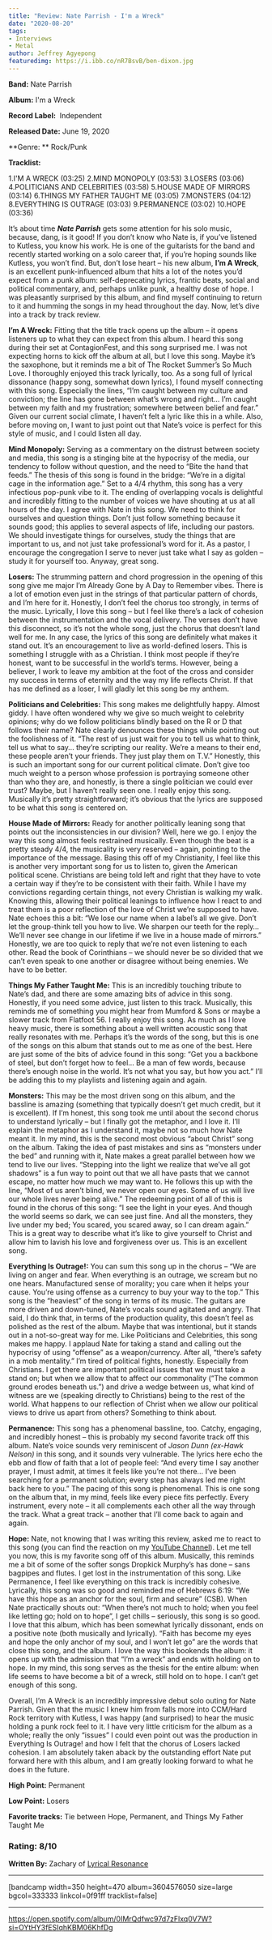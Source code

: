 ```yaml
---
title: "Review: Nate Parrish - I'm a Wreck"
date: "2020-08-20"
tags:
- Interviews
- Metal
author: Jeffrey Agyepong
featuredimg: https://i.ibb.co/nR7BsvB/ben-dixon.jpg
---
```


**Band:** Nate Parrish

**Album:** I'm a Wreck

**Record Label:**  Independent

**Released Date:** June 19, 2020

**Genre: ** Rock/Punk

**Tracklist:**

1.I'M A WRECK (03:25) 2.MIND MONOPOLY (03:53) 3.LOSERS (03:06) 4.POLITICIANS AND CELEBRITIES (03:58) 5.HOUSE MADE OF MIRRORS (03:14) 6.THINGS MY FATHER TAUGHT ME (03:05) 7.MONSTERS (04:12) 8.EVERYTHING IS OUTRAGE (03:03) 9.PERMANENCE (03:02) 10.HOPE (03:36)

It’s about time **_Nate Parrish_** gets some attention for his solo music, because, dang, is it good! If you don’t know who Nate is, if you’ve listened to Kutless, you know his work. He is one of the guitarists for the band and recently started working on a solo career that, if you’re hoping sounds like Kutless, you won’t find. But, don’t lose heart – his new album, **I’m A Wreck**, is an excellent punk-influenced album that hits a lot of the notes you’d expect from a punk album: self-deprecating lyrics, frantic beats, social and political commentary, and, perhaps unlike punk, a healthy dose of hope. I was pleasantly surprised by this album, and find myself continuing to return to it and humming the songs in my head throughout the day. Now, let’s dive into a track by track review.

**I’m A Wreck:** Fitting that the title track opens up the album – it opens listeners up to what they can expect from this album. I heard this song during their set at ContagionFest, and this song surprised me. I was not expecting horns to kick off the album at all, but I love this song. Maybe it’s the saxophone, but it reminds me a bit of The Rocket Summer’s So Much Love. I thoroughly enjoyed this track lyrically, too. As a song full of lyrical dissonance (happy song, somewhat down lyrics), I found myself connecting with this song. Especially the lines, “I’m caught between my culture and conviction; the line has gone between what’s wrong and right… I’m caught between my faith and my frustration; somewhere between belief and fear.” Given our current social climate, I haven’t felt a lyric like this in a while. Also, before moving on, I want to just point out that Nate’s voice is perfect for this style of music, and I could listen all day.

**Mind Monopoly:** Serving as a commentary on the distrust between society and media, this song is a stinging bite at the hypocrisy of the media, our tendency to follow without question, and the need to “Bite the hand that feeds.” The thesis of this song is found in the bridge: “We’re in a digital cage in the information age.” Set to a 4/4 rhythm, this song has a very infectious pop-punk vibe to it. The ending of overlapping vocals is delightful and incredibly fitting to the number of voices we have shouting at us at all hours of the day. I agree with Nate in this song. We need to think for ourselves and question things. Don’t just follow something because it sounds good; this applies to several aspects of life, including our pastors. We should investigate things for ourselves, study the things that are important to us, and not just take professional’s word for it. As a pastor, I encourage the congregation I serve to never just take what I say as golden – study it for yourself too. Anyway, great song.

**Losers:** The strumming pattern and chord progression in the opening of this song give me major I’m Already Gone by A Day to Remember vibes. There is a lot of emotion even just in the strings of that particular pattern of chords, and I’m here for it. Honestly, I don’t feel the chorus too strongly, in terms of the music. Lyrically, I love this song – but I feel like there’s a lack of cohesion between the instrumentation and the vocal delivery. The verses don’t have this disconnect, so it’s not the whole song, just the chorus that doesn’t land well for me. In any case, the lyrics of this song are definitely what makes it stand out. It’s an encouragement to live as world-defined losers. This is something I struggle with as a Christian. I think most people if they’re honest, want to be successful in the world’s terms. However, being a believer, I work to leave my ambition at the foot of the cross and consider my success in terms of eternity and the way my life reflects Christ. If that has me defined as a loser, I will gladly let this song be my anthem.

**Politicians and Celebrities:** This song makes me delightfully happy. Almost giddy. I have often wondered why we give so much weight to celebrity opinions; why do we follow politicians blindly based on the R or D that follows their name? Nate clearly denounces these things while pointing out the foolishness of it. “The rest of us just wait for you to tell us what to think, tell us what to say… they’re scripting our reality. We’re a means to their end, these people aren’t your friends. They just play them on T.V.” Honestly, this is such an important song for our current political climate. Don’t give too much weight to a person whose profession is portraying someone other than who they are, and honestly, is there a single politician we could ever trust? Maybe, but I haven’t really seen one. I really enjoy this song. Musically it’s pretty straightforward; it’s obvious that the lyrics are supposed to be what this song is centered on.

**House Made of Mirrors:** Ready for another politically leaning song that points out the inconsistencies in our division? Well, here we go. I enjoy the way this song almost feels restrained musically. Even though the beat is a pretty steady 4/4, the musicality is very reserved – again, pointing to the importance of the message. Basing this off of my Christianity, I feel like this is another very important song for us to listen to, given the American political scene. Christians are being told left and right that they have to vote a certain way if they’re to be consistent with their faith. While I have my convictions regarding certain things, not every Christian is walking my walk. Knowing this, allowing their political leanings to influence how I react to and treat them is a poor reflection of the love of Christ we’re supposed to have. Nate echoes this a bit: “We lose our name when a label’s all we give. Don’t let the group-think tell you how to live. We sharpen our teeth for the reply… We’ll never see change in our lifetime if we live in a house made of mirrors.” Honestly, we are too quick to reply that we’re not even listening to each other. Read the book of Corinthians – we should never be so divided that we can’t even speak to one another or disagree without being enemies. We have to be better.

**Things My Father Taught Me:** This is an incredibly touching tribute to Nate’s dad, and there are some amazing bits of advice in this song. Honestly, if you need some advice, just listen to this track. Musically, this reminds me of something you might hear from Mumford & Sons or maybe a slower track from Flatfoot 56. I really enjoy this song. As much as I love heavy music, there is something about a well written acoustic song that really resonates with me. Perhaps it’s the words of the song, but this is one of the songs on this album that stands out to me as one of the best. Here are just some of the bits of advice found in this song: “Get you a backbone of steel, but don’t forget how to feel… Be a man of few words, because there’s enough noise in the world. It’s not what you say, but how you act.” I’ll be adding this to my playlists and listening again and again.

**Monsters:** This may be the most driven song on this album, and the bassline is amazing (something that typically doesn’t get much credit, but it is excellent). If I’m honest, this song took me until about the second chorus to understand lyrically – but I finally got the metaphor, and I love it. I’ll explain the metaphor as I understand it, maybe not so much how Nate meant it. In my mind, this is the second most obvious “about Christ” song on the album. Taking the idea of past mistakes and sins as “monsters under the bed” and running with it, Nate makes a great parallel between how we tend to live our lives. “Stepping into the light we realize that we’ve all got shadows” is a fun way to point out that we all have pasts that we cannot escape, no matter how much we may want to. He follows this up with the line, “Most of us aren’t blind, we never open our eyes. Some of us will live our whole lives never being alive.” The redeeming point of all of this is found in the chorus of this song: “I see the light in your eyes. And though the world seems so dark, we can see just fine. And all the monsters, they live under my bed; You scared, you scared away, so I can dream again.” This is a great way to describe what it’s like to give yourself to Christ and allow him to lavish his love and forgiveness over us. This is an excellent song.

**Everything Is Outrage!:** You can sum this song up in the chorus – “We are living on anger and fear. When everything is an outrage, we scream but no one hears. Manufactured sense of morality; you care when it helps your cause. You’re using offense as a currency to buy your way to the top.” This song is the “heaviest” of the song in terms of its music. The guitars are more driven and down-tuned, Nate’s vocals sound agitated and angry. That said, I do think that, in terms of the production quality, this doesn’t feel as polished as the rest of the album. Maybe that was intentional, but it stands out in a not-so-great way for me. Like Politicians and Celebrities, this song makes me happy. I applaud Nate for taking a stand and calling out the hypocrisy of using “offense” as a weapon/currency. After all, “there’s safety in a mob mentality.” I’m tired of political fights, honestly. Especially from Christians. I get there are important political issues that we must take a stand on; but when we allow that to affect our commonality (“The common ground erodes beneath us.”) and drive a wedge between us, what kind of witness are we (speaking directly to Christians) being to the rest of the world. What happens to our reflection of Christ when we allow our political views to drive us apart from others? Something to think about.

**Permanence:** This song has a phenomenal bassline, too. Catchy, engaging, and incredibly honest – this is probably my second favorite track off this album. Nate’s voice sounds very reminiscent of _Jason Dunn (ex-Hawk Nelson)_ in this song, and it sounds very vulnerable. The lyrics here echo the ebb and flow of faith that a lot of people feel: “And every time I say another prayer, I must admit, at times it feels like you’re not there… I’ve been searching for a permanent solution; every step has always led me right back here to you.” The pacing of this song is phenomenal. This is one song on the album that, in my mind, feels like every piece fits perfectly. Every instrument, every note – it all complements each other all the way through the track. What a great track – another that I’ll come back to again and again.

**Hope:** Nate, not knowing that I was writing this review, asked me to react to this song (you can find the reaction on my [YouTube Channel](https://www.youtube.com/channel/UCPtHnXMx7APZGv91ItLaLEw)). Let me tell you now, this is my favorite song off of this album. Musically, this reminds me a bit of some of the softer songs Dropkick Murphy’s has done – sans bagpipes and flutes. I get lost in the instrumentation of this song. Like Permanence, I feel like everything on this track is incredibly cohesive. Lyrically, this song was so good and reminded me of Hebrews 6:19: “We have this hope as an anchor for the soul, firm and secure” (CSB). When Nate practically shouts out: “When there’s not much to hold; when you feel like letting go; hold on to hope”, I get chills – seriously, this song is so good. I love that this album, which has been somewhat lyrically dissonant, ends on a positive note (both musically and lyrically). “Faith has become my eyes and hope the only anchor of my soul, and I won’t let go” are the words that close this song, and the album. I love the way this bookends the album: it opens up with the admission that “I’m a wreck” and ends with holding on to hope. In my mind, this song serves as the thesis for the entire album: when life seems to have become a bit of a wreck, still hold on to hope. I can’t get enough of this song.

Overall, I’m A Wreck is an incredibly impressive debut solo outing for Nate Parrish. Given that the music I knew him from falls more into CCM/Hard Rock territory with Kutless, I was happy (and surprised) to hear the music holding a punk rock feel to it. I have very little criticism for the album as a whole; really the only “issues” I could even point out was the production in Everything Is Outrage! and how I felt that the chorus of Losers lacked cohesion. I am absolutely taken aback by the outstanding effort Nate put forward here with this album, and I am greatly looking forward to what he does in the future.

**High Point:** Permanent

**Low Point:** Losers

 **Favorite tracks:** Tie between Hope, Permanent, and Things My Father Taught Me

### Rating: 8/10

**Written By:** Zachary of [Lyrical Resonance](https://www.youtube.com/channel/UCPtHnXMx7APZGv91ItLaLEw)

* * *

\[bandcamp width=350 height=470 album=3604576050 size=large bgcol=333333 linkcol=0f91ff tracklist=false\]

* * *

https://open.spotify.com/album/0IMrQdfwc97d7zFlxq0V7W?si=OYtHY3fESIqhKBM06KhfDg
